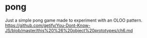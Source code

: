 # pong
Just a simple pong game made to experiment with an OLOO pattern. https://github.com/getify/You-Dont-Know-JS/blob/master/this%20%26%20object%20prototypes/ch6.md
